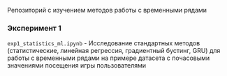 Репозиторий с изучением методов работы с временными рядами

### Эксперимент 1
```exp1_statistics_ml.ipynb``` - Исследование стандартных методов (статистические, линейная регрессия, градиентный бустинг, GRU) для работы с временными рядами на примере датасета с почасовыми значениями посещения игры пользователями
